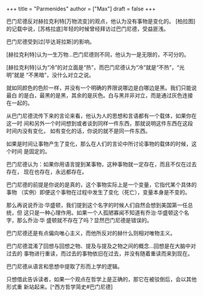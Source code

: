 +++
title = "Parmenides"
author = ["Max"]
draft = false
+++

巴门尼德反对赫拉克利特[万物流变]的观点，他认为没有事物是变化的。
[柏拉图]的记载中说，[苏格拉底]年轻的时候曾经拜访过巴门尼德，受益匪浅。

巴门尼德受到过[毕达哥拉斯]的影响。

[赫拉克利特]认为一生万物…巴门尼德则不同，他认为一是无限的，不可分的。

[赫拉克利特]认为“冷”的对立面是“热”，而巴门尼德认为“冷”就是“不热”，“光明”就是
“不黑暗”，没什么对立之说。

就如同颜色的色阶一样，并没有一个明确的界限说哪边是白哪边是黑。我们只能说最白
的是白，最黑的是黑，其余的是灰色。白与黑并非对立，而是通过灰色连接在一起的。

从巴门尼德流传下来的言论来看，他认为人的思想和言语都有一个载体，如果你在这一时
间和另外一个时间想到或者谈到同样一件东西，那就说明这件东西在这段时间内没有变化，
如有变化的话，你说的就不是同一件东西。

如果是时间让事物产生了变化，那么在人们的言论中所讨论事物的载体的时候，这个时间
是固定的。

巴门尼德认为：如果你用语言提到某事物，这种事物就一定存在，而且不仅在过去存在，
现在也存在，永远都存在。

巴门尼德的前提是你说的是真的，这个事物实际上是一个变量，它指代某个具体的事物
（实例）即便这个事物在过程中发生了变化（死亡），变量本身是不变的。

那么再说说乔治·华盛顿，我们提到这个名字的时候人们自然会想到美国第一任总统，但
这只是一种心理作用。如果一个人孤陋寡闻不知道有乔治·华盛顿这个名字，那么乔治·华
盛顿就不存在了吗？显然巴门尼德是错误的。

巴门尼德还是有点偏向唯心主义，而他所反对的赫什么则相对唯物主义。

巴门尼德混淆了回想与回想之物、提及与提及之物之间的概念…回想是在大脑中对过去的
事物进行重读，而过去的事物依旧在过去，并没有随着重读而来到现在。

巴门尼德从语言和思想中提取了形而上学的逻辑。

只想借此告诉读者，如果一个观点在哲学上是正确的，那它在被驳倒后，会以其他形式重
新站起来。[^西方哲学简史#巴门尼德]
